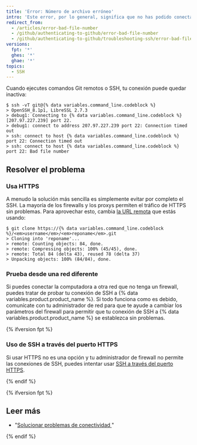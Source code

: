 ```yaml
---
title: 'Error: Número de archivo erróneo'
intro: 'Este error, por lo general, significa que no has podido conectarte al servidor. A menudo es causado por los firewalls y los servidores proxy.'
redirect_from:
  - /articles/error-bad-file-number
  - /github/authenticating-to-github/error-bad-file-number
  - /github/authenticating-to-github/troubleshooting-ssh/error-bad-file-number
versions:
  fpt: '*'
  ghes: '*'
  ghae: '*'
topics:
  - SSH
---
```


Cuando ejecutes comandos Git remotos o SSH, tu conexión puede quedar inactiva:

```shell
$ ssh -vT git@{% data variables.command_line.codeblock %}
> OpenSSH_8.1p1, LibreSSL 2.7.3
> debug1: Connecting to {% data variables.command_line.codeblock %} [207.97.227.239] port 22.
> debug1: connect to address 207.97.227.239 port 22: Connection timed out
> ssh: connect to host {% data variables.command_line.codeblock %} port 22: Connection timed out
> ssh: connect to host {% data variables.command_line.codeblock %} port 22: Bad file number
```

## Resolver el problema

### Usa HTTPS

A menudo la solución más sencilla es simplemente evitar por completo el SSH. La mayoría de los firewalls y los proxys permiten el tráfico de HTTPS sin problemas. Para aprovechar esto, cambia [la URL remota](/github/getting-started-with-github/about-remote-repositories) que estás usando:

```shell
$ git clone https://{% data variables.command_line.codeblock %}/<em>username</em>/<em>reponame</em>.git
> Cloning into 'reponame'...
> remote: Counting objects: 84, done.
> remote: Compressing objects: 100% (45/45), done.
> remote: Total 84 (delta 43), reused 78 (delta 37)
> Unpacking objects: 100% (84/84), done.
```

### Prueba desde una red diferente

Si puedes conectar la computadora a otra red que no tenga un firewall, puedes tratar de probar tu conexión de SSH a {% data variables.product.product_name %}. Si todo funciona como es debido, comunícate con tu administrador de red para que te ayude a cambiar los parámetros del firewall para permitir que tu conexión de SSH a {% data variables.product.product_name %} se establezca sin problemas.

{% ifversion fpt %}

### Uso de SSH a través del puerto HTTPS

Si usar HTTPS no es una opción y tu administrador de firewall no permite las conexiones de SSH, puedes intentar usar [SSH a través del puerto HTTPS](/articles/using-ssh-over-the-https-port).

{% endif %}

{% ifversion fpt %}

## Leer más

- "[Solucionar problemas de conectividad ](/articles/troubleshooting-connectivity-problems)"

{% endif %}
